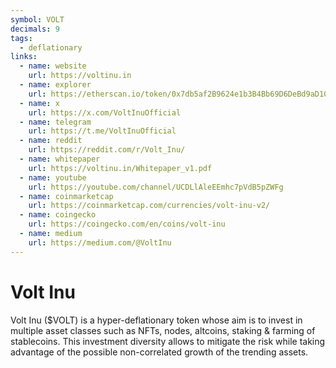```yaml
---
symbol: VOLT
decimals: 9
tags:
  - deflationary
links:
  - name: website
    url: https://voltinu.in
  - name: explorer
    url: https://etherscan.io/token/0x7db5af2B9624e1b3B4Bb69D6DeBd9aD1016A58Ac
  - name: x
    url: https://x.com/VoltInuOfficial
  - name: telegram
    url: https://t.me/VoltInuOfficial
  - name: reddit
    url: https://reddit.com/r/Volt_Inu/
  - name: whitepaper
    url: https://voltinu.in/Whitepaper_v1.pdf
  - name: youtube
    url: https://youtube.com/channel/UCDLlAleEEmhc7pVdB5pZWFg
  - name: coinmarketcap
    url: https://coinmarketcap.com/currencies/volt-inu-v2/
  - name: coingecko
    url: https://coingecko.com/en/coins/volt-inu
  - name: medium
    url: https://medium.com/@VoltInu
---
```


# Volt Inu

Volt Inu ($VOLT) is a hyper-deflationary token whose aim is to invest in multiple asset classes such as NFTs, nodes, altcoins, staking & farming of stablecoins. This investment diversity allows to mitigate the risk while taking advantage of the possible non-correlated growth of the trending assets.
